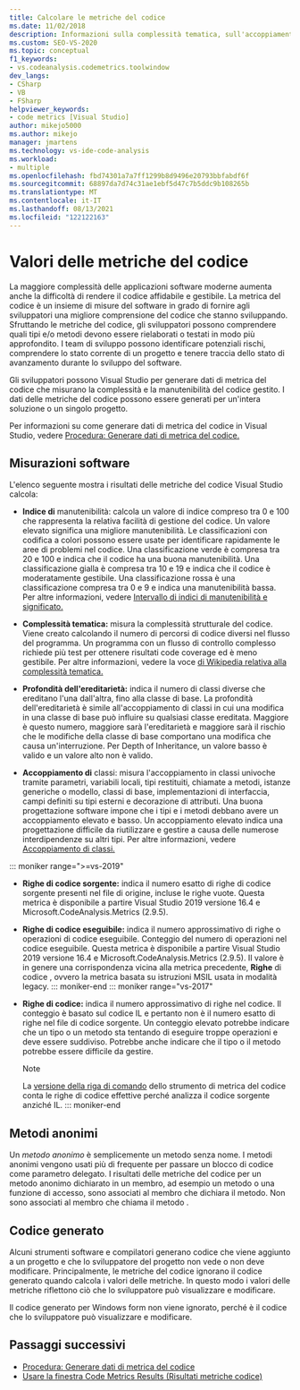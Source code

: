 ```yaml
---
title: Calcolare le metriche del codice
ms.date: 11/02/2018
description: Informazioni sulla complessità tematica, sull'accoppiamento di classi e su altre metriche Visual Studio del codice. Informazioni su come le metriche possono tenere traccia dello stato di avanzamento dello sviluppo e identificare i rischi.
ms.custom: SEO-VS-2020
ms.topic: conceptual
f1_keywords:
- vs.codeanalysis.codemetrics.toolwindow
dev_langs:
- CSharp
- VB
- FSharp
helpviewer_keywords:
- code metrics [Visual Studio]
author: mikejo5000
ms.author: mikejo
manager: jmartens
ms.technology: vs-ide-code-analysis
ms.workload:
- multiple
ms.openlocfilehash: fbd74301a7a7ff1299b8d9496e20793bbfabdf6f
ms.sourcegitcommit: 68897da7d74c31ae1ebf5d47c7b5ddc9b108265b
ms.translationtype: MT
ms.contentlocale: it-IT
ms.lasthandoff: 08/13/2021
ms.locfileid: "122122163"
---
```

# <a name="code-metrics-values"></a>Valori delle metriche del codice

La maggiore complessità delle applicazioni software moderne aumenta anche la difficoltà di rendere il codice affidabile e gestibile. La metrica del codice è un insieme di misure del software in grado di fornire agli sviluppatori una migliore comprensione del codice che stanno sviluppando. Sfruttando le metriche del codice, gli sviluppatori possono comprendere quali tipi e/o metodi devono essere rielaborati o testati in modo più approfondito. I team di sviluppo possono identificare potenziali rischi, comprendere lo stato corrente di un progetto e tenere traccia dello stato di avanzamento durante lo sviluppo del software.

Gli sviluppatori possono Visual Studio per generare dati di metrica del codice che misurano la complessità e la manutenibilità del codice gestito. I dati delle metriche del codice possono essere generati per un'intera soluzione o un singolo progetto.

Per informazioni su come generare dati di metrica del codice in Visual Studio, vedere [Procedura: Generare dati di metrica del codice.](../code-quality/how-to-generate-code-metrics-data.md)

## <a name="software-measurements"></a>Misurazioni software

L'elenco seguente mostra i risultati delle metriche del codice Visual Studio calcola:

- **Indice di** manutenibilità: calcola un valore di indice compreso tra 0 e 100 che rappresenta la relativa facilità di gestione del codice. Un valore elevato significa una migliore manutenibilità. Le classificazioni con codifica a colori possono essere usate per identificare rapidamente le aree di problemi nel codice. Una classificazione verde è compresa tra 20 e 100 e indica che il codice ha una buona manutenibilità. Una classificazione gialla è compresa tra 10 e 19 e indica che il codice è moderatamente gestibile. Una classificazione rossa è una classificazione compresa tra 0 e 9 e indica una manutenibilità bassa. Per altre informazioni, vedere [Intervallo di indici di manutenibilità e significato.](code-metrics-maintainability-index-range-and-meaning.md)

- **Complessità tematica:** misura la complessità strutturale del codice. Viene creato calcolando il numero di percorsi di codice diversi nel flusso del programma. Un programma con un flusso di controllo complesso richiede più test per ottenere risultati code coverage ed è meno gestibile. Per altre informazioni, vedere la voce [di Wikipedia relativa alla complessità tematica.](https://wikipedia.org/wiki/Cyclomatic_complexity)

- **Profondità dell'ereditarietà:** indica il numero di classi diverse che ereditano l'una dall'altra, fino alla classe di base. La profondità dell'ereditarietà è simile all'accoppiamento di classi in cui una modifica in una classe di base può influire su qualsiasi classe ereditata. Maggiore è questo numero, maggiore sarà l'ereditarietà e maggiore sarà il rischio che le modifiche della classe di base comportano una modifica che causa un'interruzione. Per Depth of Inheritance, un valore basso è valido e un valore alto non è valido.

- **Accoppiamento di** classi: misura l'accoppiamento in classi univoche tramite parametri, variabili locali, tipi restituiti, chiamate a metodi, istanze generiche o modello, classi di base, implementazioni di interfaccia, campi definiti su tipi esterni e decorazione di attributi. Una buona progettazione software impone che i tipi e i metodi debbano avere un accoppiamento elevato e basso. Un accoppiamento elevato indica una progettazione difficile da riutilizzare e gestire a causa delle numerose interdipendenze su altri tipi. Per altre informazioni, vedere [Accoppiamento di classi.](code-metrics-class-coupling.md)

::: moniker range=">=vs-2019"

- **Righe di codice sorgente:** indica il numero esatto di righe di codice sorgente presenti nel file di origine, incluse le righe vuote. Questa metrica è disponibile a partire Visual Studio 2019 versione 16.4 e Microsoft.CodeAnalysis.Metrics (2.9.5).

- **Righe di codice eseguibile:** indica il numero approssimativo di righe o operazioni di codice eseguibile. Conteggio del numero di operazioni nel codice eseguibile. Questa metrica è disponibile a partire Visual Studio 2019 versione 16.4 e Microsoft.CodeAnalysis.Metrics (2.9.5). Il valore è in genere una corrispondenza vicina alla metrica precedente, **Righe** di codice , ovvero la metrica basata su istruzioni MSIL usata in modalità legacy.
::: moniker-end
::: moniker range="vs-2017"

- **Righe di codice:** indica il numero approssimativo di righe nel codice. Il conteggio è basato sul codice IL e pertanto non è il numero esatto di righe nel file di codice sorgente. Un conteggio elevato potrebbe indicare che un tipo o un metodo sta tentando di eseguire troppe operazioni e deve essere suddiviso. Potrebbe anche indicare che il tipo o il metodo potrebbe essere difficile da gestire.

   > [!NOTE]
   > La [versione della riga di comando](../code-quality/how-to-generate-code-metrics-data.md#command-line-code-metrics) dello strumento di metrica del codice conta le righe di codice effettive perché analizza il codice sorgente anziché IL.
::: moniker-end

## <a name="anonymous-methods"></a>Metodi anonimi

Un *metodo anonimo* è semplicemente un metodo senza nome. I metodi anonimi vengono usati più di frequente per passare un blocco di codice come parametro delegato. I risultati delle metriche del codice per un metodo anonimo dichiarato in un membro, ad esempio un metodo o una funzione di accesso, sono associati al membro che dichiara il metodo. Non sono associati al membro che chiama il metodo .

## <a name="generated-code"></a>Codice generato

Alcuni strumenti software e compilatori generano codice che viene aggiunto a un progetto e che lo sviluppatore del progetto non vede o non deve modificare. Principalmente, le metriche del codice ignorano il codice generato quando calcola i valori delle metriche. In questo modo i valori delle metriche riflettono ciò che lo sviluppatore può visualizzare e modificare.

Il codice generato per Windows form non viene ignorato, perché è il codice che lo sviluppatore può visualizzare e modificare.

## <a name="next-steps"></a>Passaggi successivi

- [Procedura: Generare dati di metrica del codice](../code-quality/how-to-generate-code-metrics-data.md)
- [Usare la finestra Code Metrics Results (Risultati metriche codice)](../code-quality/working-with-code-metrics-data.md)